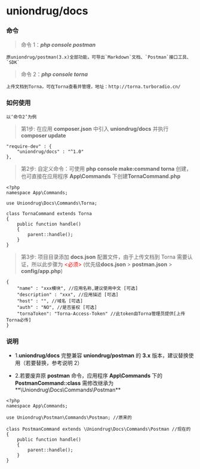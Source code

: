 # uniondrug/docs

### 命令

> 命令 1：**_php console postman_**

    原uniondrug/postman(3.x)全部功能，可导出`Markdown`文档、`Postman`接口工具、`SDK`

> 命令 2：**_php console torna_**

    上传文档到Torna，可在Torna查看并管理，地址：http://torna.turboradio.cn/

### 如何使用

    以‘命令2’为例

> 第1步: 在应用 **composer.json** 中引入 **uniondrug/docs** 并执行 **composer update**

```
"require-dev" : {
	"uniondrug/docs" : "^1.0"
},
```

> 第2步: 自定义命令：可使用 **php console make:command torna** 创建，也可直接在应用程序 **App\Commands** 下创建**TornaCommand.php**

```
<?php
namespace App\Commands;

use Uniondrug\Docs\Commands\Torna;

class TornaCommand extends Torna
{
    public function handle()
    {
        parent::handle();
    }
}
```

> 第3步: 项目目录添加 **docs.json** 配置文件，由于上传文档到 Torna 需要认证，所以此步骤为 <font style="color: red;"><必须></font> (优先级**docs.json** > **postman.json** > **config/app.php**)

```
{
    "name" : "xxx模块", //应用名称,建议使用中文 [可选]
    "description" : "xxx", //应用描述 [可选]
    "host" : "", //域名 [可选]
    "auth" : "NO", //是否鉴权 [可选]
    "tornaToken": "Torna-Access-Token" //此token由Torna管理员提供[上传Torna必传]
}
```

### 说明

- 1.**uniondrug/docs** 完整兼容 **uniondrug/postman** 的 **3.x** 版本，建议替换使用（若要替换，参考说明 2）

- 2.若要废弃原 **postman** 命令，应用程序 **App\Commands** 下的 **PostmanCommand::class** 需修改继承为**\Uniondrug\Docs\Commands\Postman**

```
<?php
namespace App\Commands;

use Uniondrug\Postman\Commands\Postman; //原来的

class PostmanCommand extends \Uniondrug\Docs\Commands\Postman //现在的
{
    public function handle()
    {
        parent::handle();
    }
}


```
